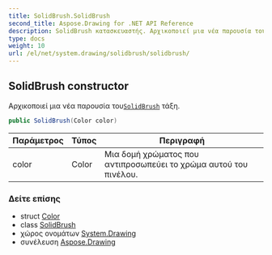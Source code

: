 ```yaml
---
title: SolidBrush.SolidBrush
second_title: Aspose.Drawing for .NET API Reference
description: SolidBrush κατασκευαστής. Αρχικοποιεί μια νέα παρουσία τουSolidBrush τάξη.
type: docs
weight: 10
url: /el/net/system.drawing/solidbrush/solidbrush/
---
```

## SolidBrush constructor

Αρχικοποιεί μια νέα παρουσία του[`SolidBrush`](../) τάξη.

```csharp
public SolidBrush(Color color)
```

| Παράμετρος | Τύπος | Περιγραφή |
| --- | --- | --- |
| color | Color | Μια δομή χρώματος που αντιπροσωπεύει το χρώμα αυτού του πινέλου. |

### Δείτε επίσης

* struct [Color](../../color/)
* class [SolidBrush](../)
* χώρος ονομάτων [System.Drawing](../../solidbrush/)
* συνέλευση [Aspose.Drawing](../../../)


